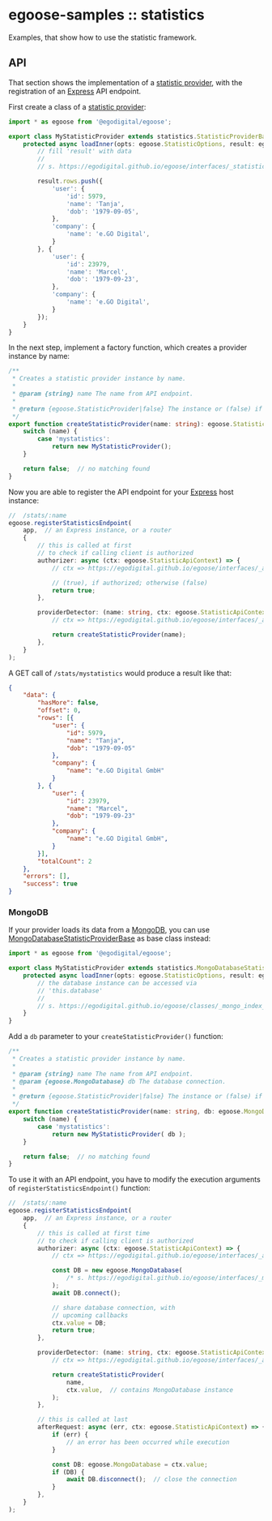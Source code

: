 # egoose-samples :: statistics

Examples, that show how to use the statistic framework.

## API

That section shows the implementation of a [statistic provider](https://egodigital.github.io/egoose/classes/_statistics_index_.statisticproviderbase.html), with the registration of an [Express](https://expressjs.com/) API endpoint.

First create a class of a [statistic provider](https://egodigital.github.io/egoose/classes/_statistics_index_.statisticproviderbase.html):

```typescript
import * as egoose from '@egodigital/egoose';

export class MyStatisticProvider extends statistics.StatisticProviderBase {
    protected async loadInner(opts: egoose.StatisticOptions, result: egoose.StatisticResult): Promise<void> {
        // fill 'result' with data
        // 
        // s. https://egodigital.github.io/egoose/interfaces/_statistics_index_.statisticresult.html

        result.rows.push({
            'user': {
                'id': 5979,
                'name': 'Tanja',
                'dob': '1979-09-05',
            },
            'company': {
                'name': 'e.GO Digital',
            }
        }, {
            'user': {
                'id': 23979,
                'name': 'Marcel',
                'dob': '1979-09-23',
            },
            'company': {
                'name': 'e.GO Digital',
            }
        });
    }
}
```

In the next step, implement a factory function, which creates a provider instance by name:

```typescript
/**
 * Creates a statistic provider instance by name.
 * 
 * @param {string} name The name from API endpoint.
 * 
 * @return {egoose.StatisticProvider|false} The instance or (false) if no matching has been found.
 */
export function createStatisticProvider(name: string): egoose.StatisticProvider | false {
    switch (name) {
        case 'mystatistics':
            return new MyStatisticProvider();
    }

    return false;  // no matching found
}
```

Now you are able to register the API endpoint for your [Express](https://expressjs.com/) host instance:

```typescript
//  /stats/:name
egoose.registerStatisticsEndpoint(
    app,  // an Express instance, or a router
    {
        // this is called at first
        // to check if calling client is authorized
        authorizer: async (ctx: egoose.StatisticApiContext) => {
            // ctx => https://egodigital.github.io/egoose/interfaces/_apis_statistics_.statisticapicontext.html

            // (true), if authorized; otherwise (false)
            return true;
        },

        providerDetector: (name: string, ctx: egoose.StatisticApiContext) => {
            // ctx => https://egodigital.github.io/egoose/interfaces/_apis_statistics_.statisticapicontext.html

            return createStatisticProvider(name);
        },
    }
);
```

A GET call of `/stats/mystatistics` would produce a result like that:

```json
{
    "data": {
        "hasMore": false,
        "offset": 0,
        "rows": [{
            "user": {
                "id": 5979,
                "name": "Tanja",
                "dob": "1979-09-05"
            },
            "company": {
                "name": "e.GO Digital GmbH"
            }
        }, {
            "user": {
                "id": 23979,
                "name": "Marcel",
                "dob": "1979-09-23"
            },
            "company": {
                "name": "e.GO Digital GmbH",
            }
        }],
        "totalCount": 2
    },
    "errors": [],
    "success": true
}
```

### MongoDB

If your provider loads its data from a [MongoDB](https://www.mongodb.com/), you can use [MongoDatabaseStatisticProviderBase](https://egodigital.github.io/egoose/classes/_mongo_statistics_.mongodatabasestatisticproviderbase.html) as base class instead:

```typescript
import * as egoose from '@egodigital/egoose';

export class MyStatisticProvider extends statistics.MongoDatabaseStatisticProviderBase {
    protected async loadInner(opts: egoose.StatisticOptions, result: egoose.StatisticResult): Promise<void> {
        // the database instance can be accessed via
        // 'this.database'
        // 
        // s. https://egodigital.github.io/egoose/classes/_mongo_index_.mongodatabase.html
    }
}
```

Add a `db` parameter to your `createStatisticProvider()` function:

```typescript
/**
 * Creates a statistic provider instance by name.
 * 
 * @param {string} name The name from API endpoint.
 * @param {egoose.MongoDatabase} db The database connection.
 * 
 * @return {egoose.StatisticProvider|false} The instance or (false) if no matching has been found.
 */
export function createStatisticProvider(name: string, db: egoose.MongoDatabase): egoose.StatisticProvider | false {
    switch (name) {
        case 'mystatistics':
            return new MyStatisticProvider( db );
    }

    return false;  // no matching found
}
```

To use it with an API endpoint, you have to modify the execution arguments of `registerStatisticsEndpoint()` function:

```typescript
//  /stats/:name
egoose.registerStatisticsEndpoint(
    app,  // an Express instance, or a router
    {
        // this is called at first time
        // to check if calling client is authorized
        authorizer: async (ctx: egoose.StatisticApiContext) => {
            // ctx => https://egodigital.github.io/egoose/interfaces/_apis_statistics_.statisticapicontext.html

            const DB = new egoose.MongoDatabase(
                /* s. https://egodigital.github.io/egoose/interfaces/_mongo_index_.mongodatabaseoptions.html */
            );
            await DB.connect();

            // share database connection, with
            // upcoming callbacks
            ctx.value = DB;
            return true;
        },

        providerDetector: (name: string, ctx: egoose.StatisticApiContext) => {
            // ctx => https://egodigital.github.io/egoose/interfaces/_apis_statistics_.statisticapicontext.html

            return createStatisticProvider(
                name,
                ctx.value,  // contains MongoDatabase instance
            );
        },

        // this is called at last
        afterRequest: async (err, ctx: egoose.StatisticApiContext) => {
            if (err) {
                // an error has been occurred while execution
            }

            const DB: egoose.MongoDatabase = ctx.value;
            if (DB) {
                await DB.disconnect();  // close the connection
            }
        },
    }
);
```
